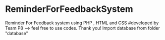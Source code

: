 # ReminderForFeedbackSystem
Reminder For Feedback system using PHP , HTML and CSS #developed by Team P8 --> feel free to use codes. Thank you! Import database from folder "database"


